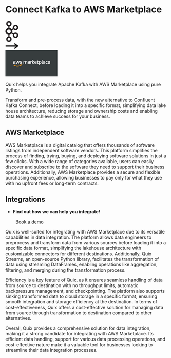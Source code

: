 # Connect Kafka to AWS Marketplace

<div class="connect-images cards blog-grid-card" markdown>
<div>
<img src="../images/kafka_logo.png" width="40px" />
</div>
<div>
<img src="../images/arrow.svg" width="40px" />
</div>
<div>
<img src="./images/aws-marketplace_1.jpg" />
</div>
</div>

Quix helps you integrate Apache Kafka with AWS Marketplace using pure Python.

Transform and pre-process data, with the new alternative to Confluent Kafka Connect, before loading it into a specific format, simplifying data lake house architecture, reducing storage and ownership costs and enabling data teams to achieve success for your business.

## AWS Marketplace

AWS Marketplace is a digital catalog that offers thousands of software listings from independent software vendors. This platform simplifies the process of finding, trying, buying, and deploying software solutions in just a few clicks. With a wide range of categories available, users can easily discover and subscribe to the software they need to support their business operations. Additionally, AWS Marketplace provides a secure and flexible purchasing experience, allowing businesses to pay only for what they use with no upfront fees or long-term contracts.

## Integrations

<div class="grid cards" markdown>

- __Find out how we can help you integrate!__

    <a class="md-button md-button--primary" href="https://share.hsforms.com/1iW0TmZzKQMChk0lxd_tGiw4yjw2?__hstc=175542013.2303933fbd746c0ac86d9ccbe9bc9100.1728383268831.1729603416735.1729620918855.31&__hssc=175542013.1.1729620918855&__hsfp=2132701734" target="_blank" style="margin:.5rem;">Book a demo</a>

</div>


Quix is well-suited for integrating with AWS Marketplace due to its versatile capabilities in data integration. The platform allows data engineers to preprocess and transform data from various sources before loading it into a specific data format, simplifying the lakehouse architecture with customizable connectors for different destinations. Additionally, Quix Streams, an open-source Python library, facilitates the transformation of data using streaming DataFrames, enabling operations like aggregation, filtering, and merging during the transformation process.

Efficiency is a key feature of Quix, as it ensures seamless handling of data from source to destination with no throughput limits, automatic backpressure management, and checkpointing. The platform also supports sinking transformed data to cloud storage in a specific format, ensuring smooth integration and storage efficiency at the destination. In terms of cost-effectiveness, Quix offers a cost-effective solution for managing data from source through transformation to destination compared to other alternatives.

Overall, Quix provides a comprehensive solution for data integration, making it a strong candidate for integrating with AWS Marketplace. Its efficient data handling, support for various data processing operations, and cost-effective nature make it a valuable tool for businesses looking to streamline their data integration processes.

